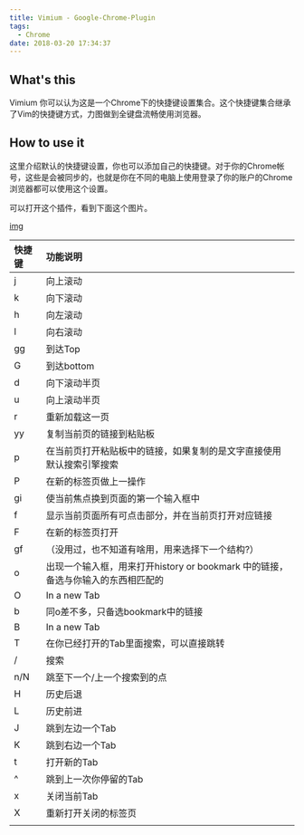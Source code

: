 ```yaml
---
title: Vimium - Google-Chrome-Plugin
tags:
  - Chrome
date: 2018-03-20 17:34:37
---
```



## What's this

Vimium 你可以认为这是一个Chrome下的快捷键设置集合。这个快捷键集合继承了Vim的快捷键方式，力图做到全键盘流畅使用浏览器。

## How to use it

这里介绍默认的快捷键设置，你也可以添加自己的快捷键。对于你的Chrome帐号，这些是会被同步的，也就是你在不同的电脑上使用登录了你的账户的Chrome浏览器都可以使用这个设置。

可以打开这个插件，看到下面这个图片。

[img](../img/vimium.png)


| 快捷键 | 功能说明 |
| :- | :- |
| j  | 向上滚动 |
| k  | 向下滚动 |
| h  | 向左滚动 |
| l  | 向右滚动 |
| gg | 到达Top |
| G  | 到达bottom|
| d  | 向下滚动半页 |
| u  | 向上滚动半页 |
| r  | 重新加载这一页 |
| yy | 复制当前页的链接到粘贴板 |
| p  | 在当前页打开粘贴板中的链接，如果复制的是文字直接使用默认搜索引擎搜索 |
| P  | 在新的标签页做上一操作|
| gi | 使当前焦点换到页面的第一个输入框中 |
| f  | 显示当前页面所有可点击部分，并在当前页打开对应链接 |
| F  | 在新的标签页打开 |
| gf | （没用过，也不知道有啥用，用来选择下一个结构?） |
| o  | 出现一个输入框，用来打开history or bookmark 中的链接，备选与你输入的东西相匹配的|
| O  | In a new Tab|
| b  | 同o差不多，只备选bookmark中的链接|
| B  | In a new Tab|
| T  | 在你已经打开的Tab里面搜索，可以直接跳转|
| /  | 搜索 |
| n/N  | 跳至下一个/上一个搜索到的点 |
| H  | 历史后退|
| L  | 历史前进 |
| J  | 跳到左边一个Tab |
| K  | 跳到右边一个Tab |
| t  | 打开新的Tab|
| ^  | 跳到上一次你停留的Tab|
| x  | 关闭当前Tab|
| X  | 重新打开关闭的标签页 |
| | |


